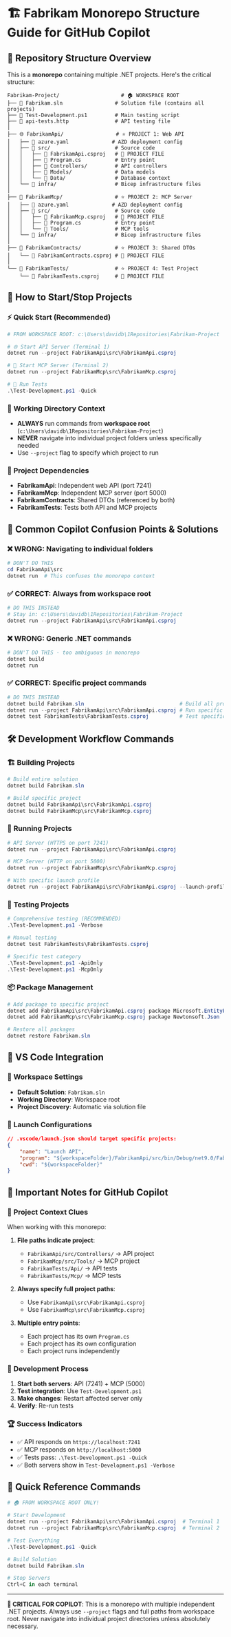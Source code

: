 # 🏗️ Fabrikam Monorepo Structure Guide for GitHub Copilot

## 📁 **Repository Structure Overview**

This is a **monorepo** containing multiple .NET projects. Here's the critical structure:

```
Fabrikam-Project/                    # 🏠 WORKSPACE ROOT
├── 📄 Fabrikam.sln                 # Solution file (contains all projects)
├── 🧪 Test-Development.ps1         # Main testing script
├── 📡 api-tests.http               # API testing file
│
├── 🌐 FabrikamApi/                 # ⭐ PROJECT 1: Web API
│   ├── 📄 azure.yaml              # AZD deployment config
│   ├── 📁 src/                     # Source code
│   │   ├── 📄 FabrikamApi.csproj   # 🎯 PROJECT FILE
│   │   ├── 📄 Program.cs           # Entry point
│   │   ├── 📁 Controllers/         # API controllers
│   │   ├── 📁 Models/              # Data models
│   │   └── 📁 Data/                # Database context
│   └── 📁 infra/                   # Bicep infrastructure files
│
├── 🤖 FabrikamMcp/                 # ⭐ PROJECT 2: MCP Server  
│   ├── 📄 azure.yaml              # AZD deployment config
│   ├── 📁 src/                     # Source code
│   │   ├── 📄 FabrikamMcp.csproj   # 🎯 PROJECT FILE
│   │   ├── 📄 Program.cs           # Entry point
│   │   └── 📁 Tools/               # MCP tools
│   └── 📁 infra/                   # Bicep infrastructure files
│
├── 📄 FabrikamContracts/           # ⭐ PROJECT 3: Shared DTOs
│   └── 📄 FabrikamContracts.csproj # 🎯 PROJECT FILE
│
└── 🧪 FabrikamTests/               # ⭐ PROJECT 4: Test Project
    └── 📄 FabrikamTests.csproj     # 🎯 PROJECT FILE
```

## 🚀 **How to Start/Stop Projects**

### ⚡ **Quick Start (Recommended)**
```powershell
# FROM WORKSPACE ROOT: c:\Users\davidb\1Repositories\Fabrikam-Project

# 🌐 Start API Server (Terminal 1)
dotnet run --project FabrikamApi\src\FabrikamApi.csproj

# 🤖 Start MCP Server (Terminal 2) 
dotnet run --project FabrikamMcp\src\FabrikamMcp.csproj

# 🧪 Run Tests
.\Test-Development.ps1 -Quick
```

### 📁 **Working Directory Context**
- **ALWAYS** run commands from **workspace root** (`c:\Users\davidb\1Repositories\Fabrikam-Project`)
- **NEVER** navigate into individual project folders unless specifically needed
- Use `--project` flag to specify which project to run

### 🔗 **Project Dependencies**
- **FabrikamApi**: Independent web API (port 7241)
- **FabrikamMcp**: Independent MCP server (port 5000)  
- **FabrikamContracts**: Shared DTOs (referenced by both)
- **FabrikamTests**: Tests both API and MCP projects

## 🎯 **Common Copilot Confusion Points & Solutions**

### ❌ **WRONG: Navigating to individual folders**
```powershell
# DON'T DO THIS
cd FabrikamApi\src
dotnet run  # This confuses the monorepo context
```

### ✅ **CORRECT: Always from workspace root**
```powershell
# DO THIS INSTEAD
# Stay in: c:\Users\davidb\1Repositories\Fabrikam-Project
dotnet run --project FabrikamApi\src\FabrikamApi.csproj
```

### ❌ **WRONG: Generic .NET commands**
```powershell
# DON'T DO THIS - too ambiguous in monorepo
dotnet build
dotnet run
```

### ✅ **CORRECT: Specific project commands**
```powershell
# DO THIS INSTEAD
dotnet build Fabrikam.sln                               # Build all projects
dotnet run --project FabrikamApi\src\FabrikamApi.csproj # Run specific project
dotnet test FabrikamTests\FabrikamTests.csproj          # Test specific project
```

## 🛠️ **Development Workflow Commands**

### 🏗️ **Building Projects**
```powershell
# Build entire solution
dotnet build Fabrikam.sln

# Build specific project
dotnet build FabrikamApi\src\FabrikamApi.csproj
dotnet build FabrikamMcp\src\FabrikamMcp.csproj
```

### 🚀 **Running Projects**
```powershell
# API Server (HTTPS on port 7241)
dotnet run --project FabrikamApi\src\FabrikamApi.csproj

# MCP Server (HTTP on port 5000)
dotnet run --project FabrikamMcp\src\FabrikamMcp.csproj

# With specific launch profile
dotnet run --project FabrikamApi\src\FabrikamApi.csproj --launch-profile https
```

### 🧪 **Testing Projects**
```powershell
# Comprehensive testing (RECOMMENDED)
.\Test-Development.ps1 -Verbose

# Manual testing
dotnet test FabrikamTests\FabrikamTests.csproj

# Specific test category
.\Test-Development.ps1 -ApiOnly
.\Test-Development.ps1 -McpOnly
```

### 📦 **Package Management**
```powershell
# Add package to specific project
dotnet add FabrikamApi\src\FabrikamApi.csproj package Microsoft.EntityFrameworkCore
dotnet add FabrikamMcp\src\FabrikamMcp.csproj package Newtonsoft.Json

# Restore all packages
dotnet restore Fabrikam.sln
```

## 🔧 **VS Code Integration**

### 📁 **Workspace Settings**
- **Default Solution**: `Fabrikam.sln`
- **Working Directory**: Workspace root
- **Project Discovery**: Automatic via solution file

### 🎯 **Launch Configurations**
```json
// .vscode/launch.json should target specific projects:
{
    "name": "Launch API",
    "program": "${workspaceFolder}/FabrikamApi/src/bin/Debug/net9.0/FabrikamApi.dll",
    "cwd": "${workspaceFolder}"
}
```

## 🚨 **Important Notes for GitHub Copilot**

### 🎯 **Project Context Clues**
When working with this monorepo:

1. **File paths indicate project**:
   - `FabrikamApi/src/Controllers/` → API project
   - `FabrikamMcp/src/Tools/` → MCP project
   - `FabrikamTests/Api/` → API tests
   - `FabrikamTests/Mcp/` → MCP tests

2. **Always specify full project paths**:
   - Use `FabrikamApi\src\FabrikamApi.csproj`
   - Use `FabrikamMcp\src\FabrikamMcp.csproj`

3. **Multiple entry points**:
   - Each project has its own `Program.cs`
   - Each project has its own configuration
   - Each project runs independently

### 🔄 **Development Process**
1. **Start both servers**: API (7241) + MCP (5000)
2. **Test integration**: Use `Test-Development.ps1`
3. **Make changes**: Restart affected server only
4. **Verify**: Re-run tests

### 🏆 **Success Indicators**
- ✅ API responds on `https://localhost:7241`
- ✅ MCP responds on `http://localhost:5000`
- ✅ Tests pass: `.\Test-Development.ps1 -Quick`
- ✅ Both servers show in `Test-Development.ps1 -Verbose`

## 🚀 **Quick Reference Commands**

```powershell
# 🏠 FROM WORKSPACE ROOT ONLY!

# Start Development
dotnet run --project FabrikamApi\src\FabrikamApi.csproj  # Terminal 1
dotnet run --project FabrikamMcp\src\FabrikamMcp.csproj  # Terminal 2

# Test Everything  
.\Test-Development.ps1 -Quick

# Build Solution
dotnet build Fabrikam.sln

# Stop Servers
Ctrl+C in each terminal
```

---

**🎯 CRITICAL FOR COPILOT**: This is a monorepo with multiple independent .NET projects. Always use `--project` flags and full paths from workspace root. Never navigate into individual project directories unless absolutely necessary.
